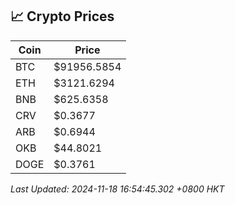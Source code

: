 ## 📈 Crypto Prices

| Coin | Price |
| ---- | ----- |
| BTC | $91956.5854 |
| ETH | $3121.6294 |
| BNB | $625.6358 |
| CRV | $0.3677 |
| ARB | $0.6944 |
| OKB | $44.8021 |
| DOGE | $0.3761 |

_Last Updated: 2024-11-18 16:54:45.302 +0800 HKT_